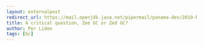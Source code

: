 ```yaml
---
layout: externalpost
redirect_url: https://mail.openjdk.java.net/pipermail/panama-dev/2019-November/006711.html
title: A critical question, Zee GC or Zed GC?
author: Per Liden
tags: [Gc]
---
```

